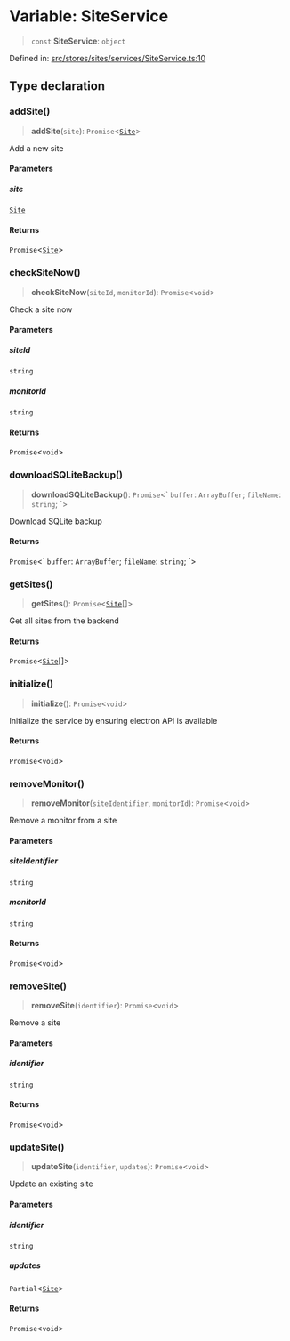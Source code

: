 # Variable: SiteService

> `const` **SiteService**: `object`

Defined in: [src/stores/sites/services/SiteService.ts:10](https://github.com/Nick2bad4u/Uptime-Watcher/blob/3cce0c3b352c8390536ca3c7399ece50a05faf18/src/stores/sites/services/SiteService.ts#L10)

## Type declaration

### addSite()

> **addSite**(`site`): `Promise`\<[`Site`](../../../../../../shared/types/interfaces/Site.md)\>

Add a new site

#### Parameters

##### site

[`Site`](../../../../../../shared/types/interfaces/Site.md)

#### Returns

`Promise`\<[`Site`](../../../../../../shared/types/interfaces/Site.md)\>

### checkSiteNow()

> **checkSiteNow**(`siteId`, `monitorId`): `Promise`\<`void`\>

Check a site now

#### Parameters

##### siteId

`string`

##### monitorId

`string`

#### Returns

`Promise`\<`void`\>

### downloadSQLiteBackup()

> **downloadSQLiteBackup**(): `Promise`\<\` `buffer`: `ArrayBuffer`; `fileName`: `string`; \`\>

Download SQLite backup

#### Returns

`Promise`\<\` `buffer`: `ArrayBuffer`; `fileName`: `string`; \`\>

### getSites()

> **getSites**(): `Promise`\<[`Site`](../../../../../../shared/types/interfaces/Site.md)[]\>

Get all sites from the backend

#### Returns

`Promise`\<[`Site`](../../../../../../shared/types/interfaces/Site.md)[]\>

### initialize()

> **initialize**(): `Promise`\<`void`\>

Initialize the service by ensuring electron API is available

#### Returns

`Promise`\<`void`\>

### removeMonitor()

> **removeMonitor**(`siteIdentifier`, `monitorId`): `Promise`\<`void`\>

Remove a monitor from a site

#### Parameters

##### siteIdentifier

`string`

##### monitorId

`string`

#### Returns

`Promise`\<`void`\>

### removeSite()

> **removeSite**(`identifier`): `Promise`\<`void`\>

Remove a site

#### Parameters

##### identifier

`string`

#### Returns

`Promise`\<`void`\>

### updateSite()

> **updateSite**(`identifier`, `updates`): `Promise`\<`void`\>

Update an existing site

#### Parameters

##### identifier

`string`

##### updates

`Partial`\<[`Site`](../../../../../../shared/types/interfaces/Site.md)\>

#### Returns

`Promise`\<`void`\>
